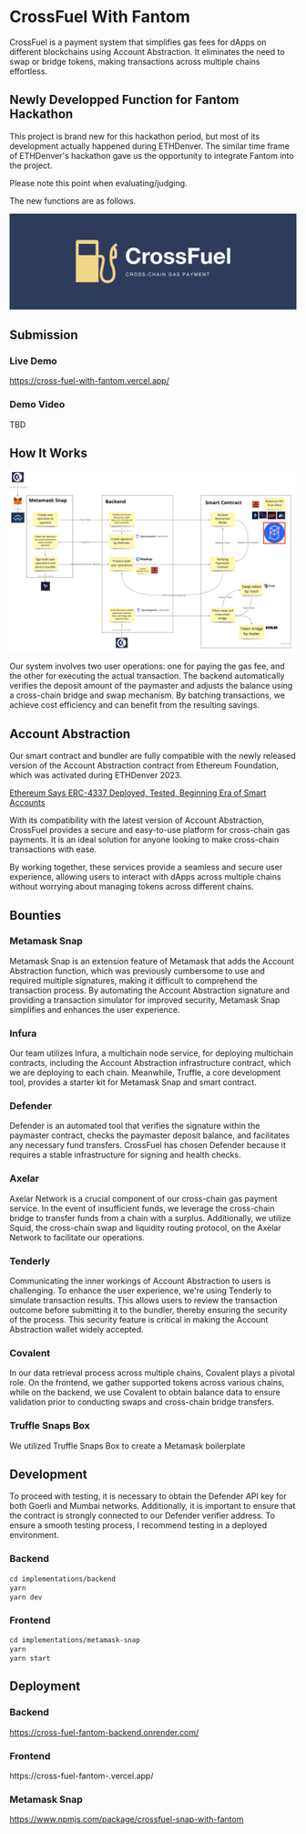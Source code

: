 # CrossFuel With Fantom

CrossFuel is a payment system that simplifies gas fees for dApps on different blockchains using Account Abstraction.
It eliminates the need to swap or bridge tokens, making transactions across multiple chains effortless.

## Newly Developped Function for Fantom Hackathon

This project is brand new for this hackathon period, but most of its development actually happened during ETHDenver. The similar time frame of ETHDenver's hackathon gave us the opportunity to integrate Fantom into the project.

Please note this point when evaluating/judging.

The new functions are as follows.

![banner](./docs/banner_wide.png)

## Submission

### Live Demo

https://cross-fuel-with-fantom.vercel.app/

### Demo Video

TBD

## How It Works

![how-it-works](./docs/how-it-works.jpg)

Our system involves two user operations: one for paying the gas fee, and the other for executing the actual transaction. The backend automatically verifies the deposit amount of the paymaster and adjusts the balance using a cross-chain bridge and swap mechanism. By batching transactions, we achieve cost efficiency and can benefit from the resulting savings.

## Account Abstraction

Our smart contract and bundler are fully compatible with the newly released version of the Account Abstraction contract from Ethereum Foundation, which was activated during ETHDenver 2023.

[Ethereum Says ERC-4337 Deployed, Tested, Beginning Era of Smart Accounts](https://www.coindesk.com/tech/2023/03/01/ethereum-activates-account-abstraction-touted-by-founder-buterin-as-key-advance/)

With its compatibility with the latest version of Account Abstraction, CrossFuel provides a secure and easy-to-use platform for cross-chain gas payments. It is an ideal solution for anyone looking to make cross-chain transactions with ease.

By working together, these services provide a seamless and secure user experience, allowing users to interact with dApps across multiple chains without worrying about managing tokens across different chains.

## Bounties

### Metamask Snap

Metamask Snap is an extension feature of Metamask that adds the Account Abstraction function, which was previously cumbersome to use and required multiple signatures, making it difficult to comprehend the transaction process. By automating the Account Abstraction signature and providing a transaction simulator for improved security, Metamask Snap simplifies and enhances the user experience.

### Infura

Our team utilizes Infura, a multichain node service, for deploying multichain contracts, including the Account Abstraction infrastructure contract, which we are deploying to each chain. Meanwhile, Truffle, a core development tool, provides a starter kit for Metamask Snap and smart contract.

### Defender

Defender is an automated tool that verifies the signature within the paymaster contract, checks the paymaster deposit balance, and facilitates any necessary fund transfers. CrossFuel has chosen Defender because it requires a stable infrastructure for signing and health checks.

### Axelar

Axelar Network is a crucial component of our cross-chain gas payment service. In the event of insufficient funds, we leverage the cross-chain bridge to transfer funds from a chain with a surplus. Additionally, we utilize Squid, the cross-chain swap and liquidity routing protocol, on the Axelar Network to facilitate our operations.

### Tenderly

Communicating the inner workings of Account Abstraction to users is challenging. To enhance the user experience, we're using Tenderly to simulate transaction results. This allows users to review the transaction outcome before submitting it to the bundler, thereby ensuring the security of the process. This security feature is critical in making the Account Abstraction wallet widely accepted.

### Covalent

In our data retrieval process across multiple chains, Covalent plays a pivotal role. On the frontend, we gather supported tokens across various chains, while on the backend, we use Covalent to obtain balance data to ensure validation prior to conducting swaps and cross-chain bridge transfers.

### Truffle Snaps Box

We utilized Truffle Snaps Box to create a Metamask boilerplate

## Development

To proceed with testing, it is necessary to obtain the Defender API key for both Goerli and Mumbai networks. Additionally, it is important to ensure that the contract is strongly connected to our Defender verifier address. To ensure a smooth testing process, I recommend testing in a deployed environment.

### Backend

```
cd implementations/backend
yarn
yarn dev
```

### Frontend

```
cd implementations/metamask-snap
yarn
yarn start
```

## Deployment

### Backend

https://cross-fuel-fantom-backend.onrender.com/

### Frontend

https://cross-fuel-fantom-.vercel.app/

### Metamask Snap

https://www.npmjs.com/package/crossfuel-snap-with-fantom

